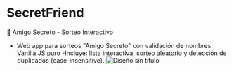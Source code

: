 # SecretFriend
🎁 Amigo Secreto - Sorteo Interactivo

- Web app para sorteos "Amigo Secreto" con validación de nombres. Vanilla JS puro 
-Incluye: lista interactiva, sorteo aleatorio y detección de duplicados (case-insensitive).
![Diseño sin título](https://github.com/user-attachments/assets/a5434ce6-a926-47ec-b977-4d45c152f88c)
